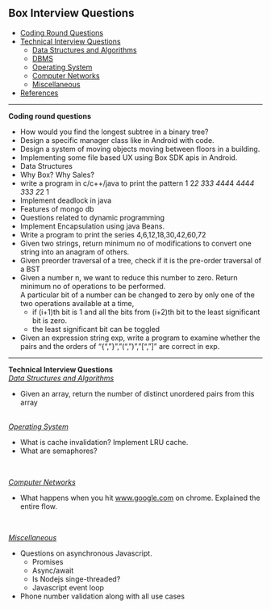 ## Box Interview Questions

* [Coding Round Questions](#coding)
* [Technical Interview Questions](#tech)
   * [Data Structures and Algorithms](#dsalg)
   * [DBMS](#dbms)
   * [Operating System](#os)
   *  [Computer Networks](#cn)
   * [Miscellaneous](#misc)
* [References](#ref)
____
<b name="coding">Coding round questions</b><br/>
- How would you find the longest subtree in a binary tree?
- Design a specific manager class like in Android with   code.
- Design a system of moving objects moving between floors in a building.
- Implementing some file based UX using Box SDK apis in Android.  
- Data Structures  
- Why Box? Why Sales?  
- write a program in c/c++/java to print the pattern 1  2*2  3*3*3 4*4*4*4 4*4*4*4 3*3*3 2*2 1
- Implement deadlock in java 
- Features of mongo db 
- Questions related to dynamic programming 
- Implement Encapsulation using java Beans.
- Write a program to print the series 4,6,12,18,30,42,60,72
- Given two strings, return minimum no of modifications to convert one string into an anagram of others.  
- Given preorder traversal of a tree, check if it is the pre-order traversal of a BST  
- Given a number n, we want to reduce this number to zero. Return minimum no of operations to be performed.  
A particular bit of a number can be changed to zero by only one of the two operations available at a time,  
    - if (i+1)th bit is 1 and all the bits from (i+2)th bit to the least significant bit is zero.  
    - the least significant bit can be toggled
- Given an expression string exp, write a program to examine whether the pairs and the orders of “{“,”}”,”(“,”)”,”[“,”]” are correct in exp.

----
<b name="tech">Technical Interview Questions</b>
<br/>
<i><u name="dsalg">Data Structures and Algorithms</u></i>

- Given an array, return the number of distinct unordered pairs from this array
 
<br/>
<i><u name="os">Operating System</u></i>

- What is cache invalidation? Implement LRU cache.
- What are semaphores?
<br/>

<i><u name="cn">Computer Networks</u></i>

- What happens when you hit www.google.com on chrome. Explained the entire flow.
<br/>

<i><u name="misc">Miscellaneous</u></i>

- Questions on asynchronous Javascript.
    - Promises
    - Async/await
    - Is Nodejs singe-threaded?  
    - Javascript event loop
- Phone number validation along with all use cases



